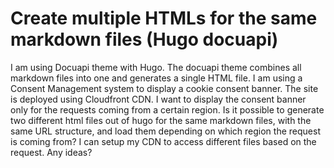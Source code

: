 
# Create multiple HTMLs for the same markdown files (Hugo docuapi)

I am using Docuapi theme with Hugo.
The docuapi theme combines all markdown files into one and generates a single HTML file.
I am using a Consent Management system to display a cookie consent banner.
The site is deployed using Cloudfront CDN.
I want to display the consent banner only for the requests coming from a certain region.
Is it possible to generate two different html files out of hugo for the same markdown files, with the same URL structure, and load them depending on which region the request is coming from?
I can setup my CDN to access different files based on the request.
Any ideas?

        
